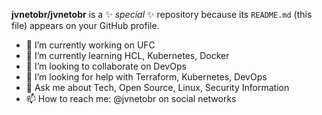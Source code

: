 
**jvnetobr/jvnetobr** is a ✨ _special_ ✨ repository because its `README.md` (this file) appears on your GitHub profile.


- 🔭 I’m currently working on UFC
- 🌱 I’m currently learning HCL, Kubernetes, Docker
- 👯 I’m looking to collaborate on DevOps
- 🤔 I’m looking for help with Terraform, Kubernetes, DevOps
- 💬 Ask me about Tech, Open Source, Linux, Security Information
- 📫 How to reach me: @jvnetobr on social networks
<!--- 😄 Pronouns: 
- ⚡ Fun fact: ...-->

